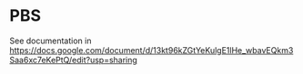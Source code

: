 # PBS
See documentation in https://docs.google.com/document/d/13kt96kZGtYeKulgE1lHe_wbavEQkm3Saa6xc7eKePtQ/edit?usp=sharing
